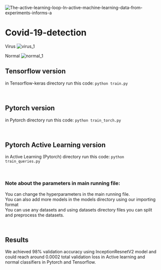 

![The-active-learning-loop-In-active-machine-learning-data-from-experiments-informs-a](https://user-images.githubusercontent.com/69680607/182359622-76a4c70e-c834-478f-8449-74121c705c01.png)



# Covid-19-detection

Virus
![virus_1](https://user-images.githubusercontent.com/69680607/182359720-dfdf021d-6d36-4b3c-8d9d-8846ab3dd8e6.jpeg)


Normal
![normal_1](https://user-images.githubusercontent.com/69680607/182359731-92966de8-6cc4-4e9b-b04f-6a1ca4be3a0f.jpeg)

## Tensorflow version
in Tensorflow-keras directory run this code:
``` python train.py ```

<br/>

## Pytorch version
in Pytorch directory run this code:
``` python train_torch.py ```

<br/>

## Pytorch Active Learning version
in Active Learning (Pytorch) directory run this code:
``` python train_queries.py ```

<br/>

### Note about the parameters in main running file:<br/>
You can change the hyperparameters in the main running file.<br/>
You can also add more models in the models directory using our importing format<br/>
You can use any datasets and using datasets directory files you can split and preprocess the datasets.<br/>

<br/>

## Results
We achieved 98% validation accuracy using InceptionResnetV2 model and could reach around 0.0002 total validation loss in Active learning and normal classifiers in Pytorch and Tensorflow.
